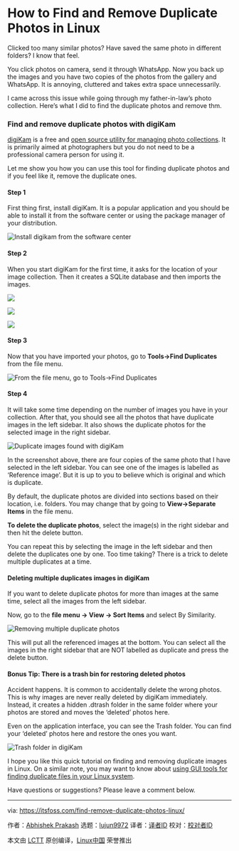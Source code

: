 [#]: subject: (How to Find and Remove Duplicate Photos in Linux)
[#]: via: (https://itsfoss.com/find-remove-duplicate-photos-linux/)
[#]: author: (Abhishek Prakash https://itsfoss.com/author/abhishek/)
[#]: collector: (lujun9972)
[#]: translator: (zpl1025)
[#]: reviewer: ( )
[#]: publisher: ( )
[#]: url: ( )

How to Find and Remove Duplicate Photos in Linux
======

Clicked too many similar photos? Have saved the same photo in different folders? I know that feel.

You click photos on camera, send it through WhatsApp. Now you back up the images and you have two copies of the photos from the gallery and WhatsApp. It is annoying, cluttered and takes extra space unnecessarily.

I came across this issue while going through my father-in-law’s photo collection. Here’s what I did to find the duplicate photos and remove thm.

### Find and remove duplicate photos with digiKam

[digiKam][1] is a free and [open source utility for managing photo collections][2]. It is primarily aimed at photographers but you do not need to be a professional camera person for using it.

Let me show you how you can use this tool for finding duplicate photos and if you feel like it, remove the duplicate ones.

#### Step 1

First thing first, install digiKam. It is a popular application and you should be able to install it from the software center or using the package manager of your distribution.

![Install digikam from the software center][3]

#### Step 2

When you start digiKam for the first time, it asks for the location of your image collection. Then it creates a SQLite database and then imports the images.

![][4]

![][5]

![][6]

#### Step 3

Now that you have imported your photos, go to **Tools-&gt;Find Duplicates** from the file menu.

![From the file menu, go to Tools->Find Duplicates][7]

#### Step 4

It will take some time depending on the number of images you have in your collection. After that, you should see all the photos that have duplicate images in the left sidebar. It also shows the duplicate photos for the selected image in the right sidebar.

![Duplicate images found with digiKam][8]

In the screenshot above, there are four copies of the same photo that I have selected in the left sidebar. You can see one of the images is labelled as ‘Reference image’. But it is up to you to believe which is original and which is duplicate.

By default, the duplicate photos are divided into sections based on their location, i.e. folders. You may change that by going to **View-&gt;Separate Items** in the file menu.

**To delete the duplicate photos**, select the image(s) in the right sidebar and then hit the delete button.

You can repeat this by selecting the image in the left sidebar and then delete the duplicates one by one. Too time taking? There is a trick to delete multiple duplicates at a time.

#### Deleting multiple duplicates images in digiKam

If you want to delete duplicate photos for more than images at the same time, select all the images from the left sidebar.

Now, go to the **file menu -&gt; View -&gt; Sort Items** and select By Similarity.

![Removing multiple duplicate photos][9]

This will put all the referenced images at the bottom. You can select all the images in the right sidebar that are NOT labelled as duplicate and press the delete button.

#### Bonus Tip: There is a trash bin for restoring deleted photos

Accident happens. It is common to accidentally delete the wrong photos. This is why images are never really deleted by digiKam immediately. Instead, it creates a hidden .dtrash folder in the same folder where your photos are stored and moves the ‘deleted’ photos here.

Even on the application interface, you can see the Trash folder. You can find your ‘deleted’ photos here and restore the ones you want.

![Trash folder in digiKam][10]

I hope you like this quick tutorial on finding and removing duplicate images in Linux. On a similar note, you may want to know about [using GUI tools for finding duplicate files in your Linux system][11].

Have questions or suggestions? Please leave a comment below.

--------------------------------------------------------------------------------

via: https://itsfoss.com/find-remove-duplicate-photos-linux/

作者：[Abhishek Prakash][a]
选题：[lujun9972][b]
译者：[译者ID](https://github.com/译者ID)
校对：[校对者ID](https://github.com/校对者ID)

本文由 [LCTT](https://github.com/LCTT/TranslateProject) 原创编译，[Linux中国](https://linux.cn/) 荣誉推出

[a]: https://itsfoss.com/author/abhishek/
[b]: https://github.com/lujun9972
[1]: https://www.digikam.org/
[2]: https://itsfoss.com/linux-photo-management-software/
[3]: https://itsfoss.com/wp-content/uploads/2021/08/digikam-software-center-800x452.webp
[4]: https://itsfoss.com/wp-content/uploads/2021/08/digikam-initial-setup-1.webp
[5]: https://itsfoss.com/wp-content/uploads/2021/08/digikam-initial-setup-2.webp
[6]: https://itsfoss.com/wp-content/uploads/2021/08/digikam-initial-setup-3-800x607.webp
[7]: https://itsfoss.com/wp-content/uploads/2021/08/find-duplicates-digikam-800x462.webp
[8]: https://itsfoss.com/wp-content/uploads/2021/08/duplicate-images-found-with-digikam-800x530.webp
[9]: https://itsfoss.com/wp-content/uploads/2021/08/remove-multiple-duplicate-photos-800x528.webp
[10]: https://itsfoss.com/wp-content/uploads/2021/08/trash-option-digiKam-800x545.webp
[11]: https://itsfoss.com/find-duplicate-files-linux/
